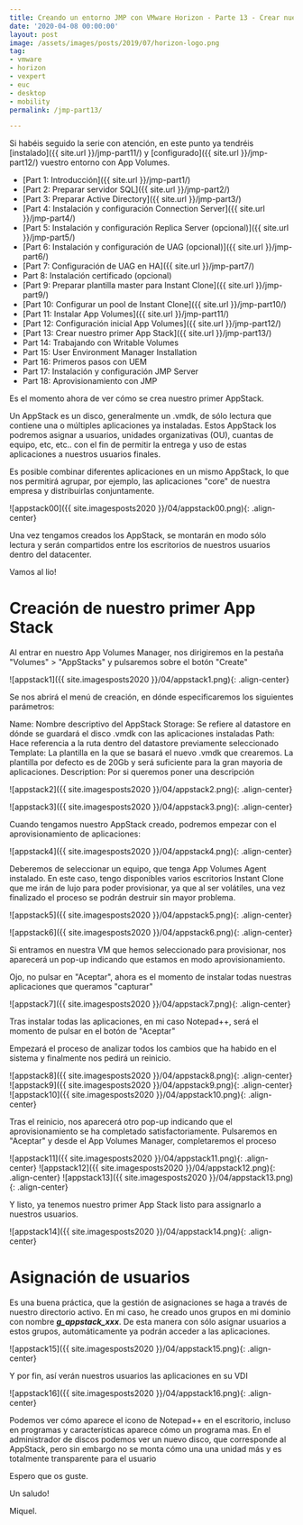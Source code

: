 ```yaml
---
title: Creando un entorno JMP con VMware Horizon - Parte 13 - Crear nuestro primer App Stack
date: '2020-04-08 00:00:00'
layout: post
image: /assets/images/posts/2019/07/horizon-logo.png
tag:
- vmware
- horizon
- vexpert
- euc
- desktop
- mobility
permalink: /jmp-part13/

---
```


Si habéis seguido la serie con atención, en este punto ya tendréis [instalado]({{ site.url }}/jmp-part11/) y [configurado]({{ site.url }}/jmp-part12/) vuestro entorno con App Volumes.

- [Part 1: Introducción]({{ site.url }}/jmp-part1/)
- [Part 2: Preparar servidor SQL]({{ site.url }}/jmp-part2/)
- [Part 3: Preparar Active Directory]({{ site.url }}/jmp-part3/)
- [Part 4: Instalación y configuración Connection Server]({{ site.url }}/jmp-part4/)
- [Part 5: Instalación y configuración Replica Server (opcional)]({{ site.url }}/jmp-part5/)
- [Part 6: Instalación y configuración de UAG (opcional)]({{ site.url }}/jmp-part6/)
- [Part 7: Configuración de UAG en HA]({{ site.url }}/jmp-part7/)
- Part 8: Instalación certificado (opcional)
- [Part 9: Preparar plantilla master para Instant Clone]({{ site.url }}/jmp-part9/)
- [Part 10: Configurar un pool de Instant Clone]({{ site.url }}/jmp-part10/)
- [Part 11: Instalar App Volumes]({{ site.url }}/jmp-part11/)
- [Part 12: Configuración inicial App Volumes]({{ site.url }}/jmp-part12/)
- [Part 13: Crear nuestro primer App Stack]({{ site.url }}/jmp-part13/)
- Part 14: Trabajando con Writable Volumes
- Part 15: User Environment Manager Installation
- Part 16: Primeros pasos con UEM
- Part 17: Instalación y configuración JMP Server
- Part 18: Aprovisionamiento con JMP

Es el momento ahora de ver cómo se crea nuestro primer AppStack.

Un AppStack es un disco, generalmente un .vmdk, de sólo lectura que contiene una o múltiples aplicaciones ya instaladas. Estos AppStack los podremos asignar a usuarios, unidades organizativas (OU), cuantas de equipo, etc, etc.. con el fin de permitir la entrega y uso de estas aplicaciones a nuestros usuarios finales.

Es posible combinar diferentes aplicaciones en un mismo AppStack, lo que nos permitirá agrupar, por ejemplo, las aplicaciones "core" de nuestra empresa y distribuirlas conjuntamente.

![appstack00]({{ site.imagesposts2020 }}/04/appstack00.png){: .align-center}

Una vez tengamos creados los AppStack, se montarán en modo sólo lectura y serán compartidos entre los escritorios de nuestros usuarios dentro del datacenter.

Vamos al lio!

#	Creación de nuestro primer App Stack

Al entrar en nuestro App Volumes Manager, nos dirigiremos en la pestaña "Volumes" > "AppStacks" y pulsaremos sobre el botón "Create"

![appstack1]({{ site.imagesposts2020 }}/04/appstack1.png){: .align-center}

Se nos abrirá el menú de creación, en dónde especificaremos los siguientes parámetros:

Name: Nombre descriptivo del AppStack
Storage: Se refiere al datastore en dónde se guardará el disco .vmdk con las aplicaciones instaladas
Path: Hace referencia a la ruta dentro del datastore previamente seleccionado
Template: La plantilla en la que se basará el nuevo .vmdk que crearemos. La plantilla por defecto es de 20Gb y será suficiente para la gran mayoria de aplicaciones.
Description: Por si queremos poner una descripción

![appstack2]({{ site.imagesposts2020 }}/04/appstack2.png){: .align-center}

![appstack3]({{ site.imagesposts2020 }}/04/appstack3.png){: .align-center}

Cuando tengamos nuestro AppStack creado, podremos empezar con el aprovisionamiento de aplicaciones:

![appstack4]({{ site.imagesposts2020 }}/04/appstack4.png){: .align-center}

Deberemos de seleccionar un equipo, que tenga App Volumes Agent instalado. En este caso, tengo disponibles varios escritorios Instant Clone que me irán de lujo para poder provisionar, ya que al ser volátiles, una vez finalizado el proceso se podrán destruir sin mayor problema.

![appstack5]({{ site.imagesposts2020 }}/04/appstack5.png){: .align-center}

![appstack6]({{ site.imagesposts2020 }}/04/appstack6.png){: .align-center}

Si entramos en nuestra VM que hemos seleccionado para provisionar, nos aparecerá un pop-up indicando que estamos en modo aprovisionamiento.

Ojo, no pulsar en "Aceptar", ahora es el momento de instalar todas nuestras aplicaciones que queramos "capturar"

![appstack7]({{ site.imagesposts2020 }}/04/appstack7.png){: .align-center}

Tras instalar todas las aplicaciones, en mi caso Notepad++, será el momento de pulsar en el botón de "Aceptar"

Empezará el proceso de analizar todos los cambios que ha habido en el sistema y finalmente nos pedirá un reinicio.

![appstack8]({{ site.imagesposts2020 }}/04/appstack8.png){: .align-center}
![appstack9]({{ site.imagesposts2020 }}/04/appstack9.png){: .align-center}
![appstack10]({{ site.imagesposts2020 }}/04/appstack10.png){: .align-center}

Tras el reinicio, nos aparecerá otro pop-up indicando que el aprovisionamiento se ha completado satisfactoriamente. Pulsaremos en "Aceptar" y desde el App Volumes Manager, completaremos el proceso

![appstack11]({{ site.imagesposts2020 }}/04/appstack11.png){: .align-center}
![appstack12]({{ site.imagesposts2020 }}/04/appstack12.png){: .align-center}
![appstack13]({{ site.imagesposts2020 }}/04/appstack13.png){: .align-center}

Y listo, ya tenemos nuestro primer App Stack listo para assignarlo a nuestros usuarios.

![appstack14]({{ site.imagesposts2020 }}/04/appstack14.png){: .align-center}

#	Asignación de usuarios

Es una buena práctica, que la gestión de asignaciones se haga a través de nuestro directorio activo. En mi caso, he creado unos grupos en mi dominio con nombre ***g_appstack_xxx***. De esta manera con sólo asignar usuarios a estos grupos, automáticamente ya podrán acceder a las aplicaciones.

![appstack15]({{ site.imagesposts2020 }}/04/appstack15.png){: .align-center}

Y por fin, así verán nuestros usuarios las aplicaciones en su VDI

![appstack16]({{ site.imagesposts2020 }}/04/appstack16.png){: .align-center}

Podemos ver cómo aparece el icono de Notepad++ en el escritorio, incluso en programas y características aparece cómo un programa mas.
En el administrador de discos podemos ver un nuevo disco, que corresponde al AppStack, pero sin embargo no se monta cómo una una unidad más y es totalmente transparente para el usuario

Espero que os guste.

Un saludo!

Miquel.


